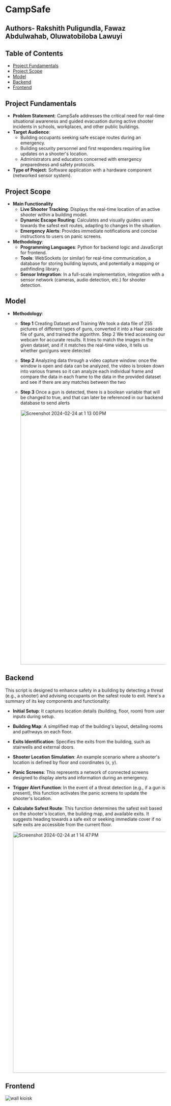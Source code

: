 # CampSafe
## Authors- Rakshith Puligundla, Fawaz Abdulwahab, Oluwatobiloba Lawuyi
## Table of Contents

- [Project Fundamentals](#fundamentals)
- [Project Scope](#project_scope)
- [Model](#model)
- [Backend](#backend)
- [Frontend](#frontend)


## Project Fundamentals <a name = "fundamentals"></a>

- **Problem Statement**: CampSafe addresses the critical need for real-time situational awareness and guided evacuation during active shooter incidents in schools, workplaces, and other public buildings.
- **Target Audience**:
  - Building occupants seeking safe escape routes during an emergency.
  - Building security personnel and first responders requiring live updates on a shooter's location.
  - Administrators and educators concerned with emergency preparedness and safety protocols.
- **Type of Project**: Software application with a hardware component (networked sensor system).


## Project Scope<a name = "project_scope"></a>

- **Main Functionality**
  - **Live Shooter Tracking**: Displays the real-time location of an active shooter within a building model.
  - **Dynamic Escape Routing**: Calculates and visually guides users towards the safest exit routes, adapting to changes in the situation.
  - **Emergency Alerts**: Provides immediate notifications and concise instructions to users on panic screens.
- **Methodology**:
  - **Programming Languages**: Python for backend logic and JavaScript for frontend.
  - **Tools**: WebSockets (or similar) for real-time communication, a database for storing building layouts, and potentially a mapping or pathfinding library.
  - **Sensor Integration**: In a full-scale implementation, integration with a sensor network (cameras, audio detection, etc.) for shooter detection.

## Model <a name = "model"></a>

- **Methodology**:
  - **Step 1** Creating Dataset and Training We took a data file of 255 pictures of different types of guns, converted it into a Haar cascade file of guns, and trained the algorithm. Step 2 We tried accessing our webcam for accurate results. It tries to match the images in the given dataset, and if it matches the real-time video, it tells us whether gun/guns were detected
  - **Step 2** Analyzing data through a video capture window: once the window is open and data can be analyzed, the video is broken down into various frames so it can analyze each individual frame and compare the data in each frame to the data in the provided dataset and see if there are any matches between the two
  - **Step 3** Once a  gun is detected, there is a boolean variable that will be changed to true, and that can later be referenced in our backend database to send alerts
  
    <img width="798" alt="Screenshot 2024-02-24 at 1 13 00 PM" src="https://github.com/Fawazie/offical-weapons-recog/assets/138349460/98a7eddc-5a00-47ab-b061-38d7b5804f1d">
 

## Backend<a name = "backend"></a>

This script is designed to enhance safety in a building by detecting a threat (e.g., a shooter) and advising occupants on the safest route to exit. Here's a summary of its key components and functionality:

- **Initial Setup**: It captures location details (building, floor, room) from user inputs during setup.
- **Building Map**: A simplified map of the building's layout, detailing rooms and pathways on each floor.
- **Exits Identification**: Specifies the exits from the building, such as stairwells and external doors.
- **Shooter Location Simulation**: An example scenario where a shooter's location is defined by floor and coordinates (x, y).
- **Panic Screens**: This represents a network of connected screens designed to display alerts and information during an emergency.
- **Trigger Alert Function**: In the event of a threat detection (e.g., if a gun is present), this function activates the panic screens to update the shooter's location.
- **Calculate Safest Route**: This function determines the safest exit based on the shooter's location, the building map, and available exits. It suggests heading towards a safe exit or seeking immediate cover if no safe exits are accessible from the current floor.

  <img width="756" alt="Screenshot 2024-02-24 at 1 14 47 PM" src="https://github.com/Fawazie/offical-weapons-recog/assets/138349460/a37a46eb-730c-4667-9949-3c440d8de3df">

## Frontend <a name = "frontend"></a>

  ![wall kioisk](https://github.com/Fawazie/offical-weapons-recog/assets/138349460/e3db3328-c107-4b4c-9995-ec010638e095)
</p>
